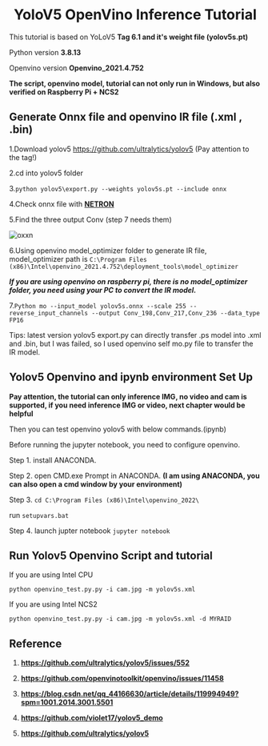 # <div align="center"> YoloV5 OpenVino Inference Tutorial </div>


This tutorial is based on YoLoV5 **Tag 6.1 and it's weight file (yolov5s.pt)**

Python version **3.8.13**

Openvino version **Openvino_2021.4.752**

**The script, openvino model, tutorial can not only run in Windows, but also verified on Raspberry Pi + NCS2**

## Generate Onnx file and openvino IR file (.xml , .bin)

1.Download yolov5 https://github.com/ultralytics/yolov5 (Pay attention to the tag!)
  
2.cd into yolov5 folder

3.```python yolov5\export.py --weights yolov5s.pt --include onnx```
  
4.Check onnx file with [**NETRON**](https://netron.app/)
  
5.Find the three output Conv (step 7 needs them)
  
![oxxn](https://user-images.githubusercontent.com/11920034/179160966-57c34d4c-eb6f-429b-9795-aa3741eb1cdb.PNG)

6.Using openvino model_optimizer folder to generate IR file, model_optimizer path is ```C:\Program Files (x86)\Intel\openvino_2021.4.752\deployment_tools\model_optimizer```

***If you are using openvino on raspberry pi, there is no model_optimizer folder, you need using your PC to convert the IR model.***

7.```Python mo --input_model yolov5s.onnx --scale 255 --reverse_input_channels --output Conv_198,Conv_217,Conv_236 --data_type FP16```

Tips: latest version yolov5 export.py can directly transfer .ps model into .xml and .bin, but I was failed, so I used openvino self mo.py file to transfer the IR model.

## Yolov5 Openvino and ipynb environment Set Up 

**Pay attention, the tutorial can only inference IMG, no video and cam is supported, if you need inference IMG or video, next chapter would be helpful**

Then you can test openvino yolov5 with below commands.(ipynb)

Before running the jupyter notebook, you need to configure openvino.

Step 1. install ANACONDA. 

Step 2. open CMD.exe Prompt in ANACONDA. **(I am using ANACONDA, you can also open a cmd window by your environment)**

Step 3. ```cd C:\Program Files (x86)\Intel\openvino_2022\```

run ```setupvars.bat``` 

Step 4. launch jupter notebook  ``` jupyter notebook ``` 

## Run Yolov5 Openvino Script and tutorial

If you are using Intel CPU 

```python openvino_test.py.py -i cam.jpg -m yolov5s.xml```

If you are using Intel NCS2

```python openvino_test.py.py -i cam.jpg -m yolov5s.xml -d MYRAID```

## Reference

1. **https://github.com/ultralytics/yolov5/issues/552**

2. **https://github.com/openvinotoolkit/openvino/issues/11458**

3. **https://blog.csdn.net/qq_44166630/article/details/119994949?spm=1001.2014.3001.5501**

4. **https://github.com/violet17/yolov5_demo**

5. **https://github.com/ultralytics/yolov5**
